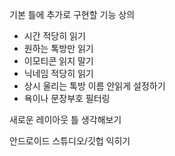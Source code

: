 기본 틀에 추가로 구현할 기능 상의
- 시간 적당히 읽기
- 원하는 톡방만 읽기
- 이모티콘 읽지 말기
- 닉네임 적당히 읽기
- 상시 울리는 톡방 이름 안읽게 설정하기
- 욕이나 문장부호 필터링

새로운 레이아웃 틀 생각해보기

안드로이드 스튜디오/깃헙 익히기
